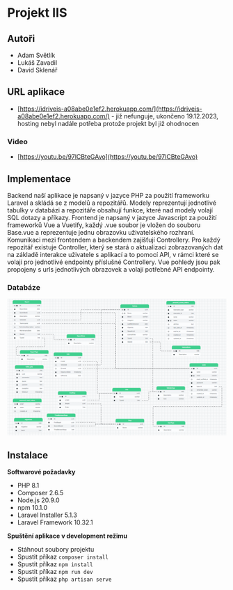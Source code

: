 # Projekt IIS

## Autoři
- Adam Světlík
- Lukáš Zavadil
- David Sklenář

## URL aplikace
- [https://idriveis-a08abe0e1ef2.herokuapp.com/](https://idriveis-a08abe0e1ef2.herokuapp.com/) - již nefunguje, ukončeno 19.12.2023, hosting nebyl nadále potřeba protože projekt byl již ohodnocen

### Video

- [https://youtu.be/97lCBteGAvo](https://youtu.be/97lCBteGAvo)

## Implementace

Backend naší aplikace je napsaný v jazyce PHP za použití frameworku Laravel a skládá se z modelů a repozitářů. Modely reprezentují jednotlivé tabulky v databázi a repozitáře obsahují funkce, které nad modely volají SQL dotazy a příkazy. Frontend je napsaný v jazyce Javascript za použití frameworků Vue a Vuetify, každý .vue soubor je vložen do souboru Base.vue a reprezentuje jednu obrazovku uživatelského rozhraní. Komunikaci mezi frontendem a backendem zajišťují Controllery. Pro každý repozitář existuje Controller, který se stará o aktualizaci zobrazovaných dat na základě interakce uživatele s aplikací a to pomocí API, v rámci které se volají pro jednotlivé endpointy příslušné Controllery. Vue pohledy jsou pak propojeny s urls jednotlivých obrazovek a volají potřebné API endpointy.

### Databáze

![Schéma relační databáze](resources/images/db.png)

## Instalace

**Softwarové požadavky**

- PHP 8.1
- Composer 2.6.5
- Node.js 20.9.0
- npm 10.1.0
- Laravel Installer 5.1.3
- Laravel Framework 10.32.1


**Spuštění aplikace v development režimu**

- Stáhnout soubory projektu
- Spustit příkaz `composer install`
- Spustit příkaz `npm install`
- Spustit příkaz `npm run dev`
- Spustit příkaz `php artisan serve`